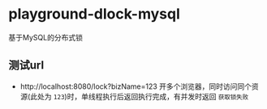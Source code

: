 # playground-dlock-mysql

基于MySQL的分布式锁

## 测试url

- http://localhost:8080/lock?bizName=123 开多个浏览器，同时访问同个资源(此处为 `123`)时，单线程执行后返回执行完成，有并发时返回 `获取锁失败`